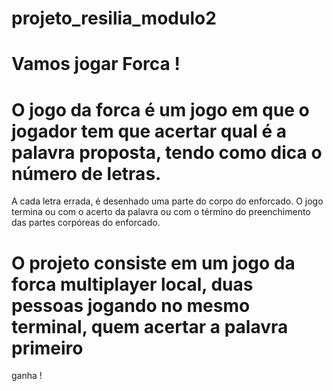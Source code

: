 # projeto_resilia_modulo2

# Vamos jogar Forca !

# O jogo da forca é um jogo em que o jogador tem que acertar qual é a palavra proposta, tendo como dica o número de letras.
A cada letra errada, é desenhado uma parte do corpo do enforcado. O jogo termina ou com o acerto da palavra ou com o término
do preenchimento das partes corpóreas do enforcado.

# O projeto consiste em um jogo da forca multiplayer local, duas pessoas jogando no mesmo terminal, quem acertar a palavra primeiro
ganha !

